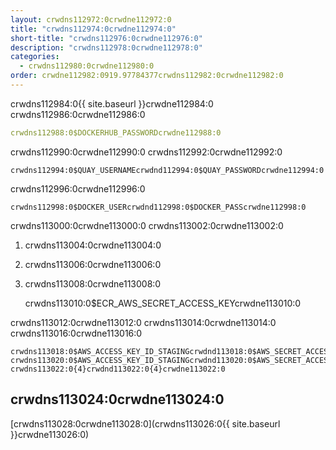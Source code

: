 ```yaml
---
layout: crwdns112972:0crwdne112972:0
title: "crwdns112974:0crwdne112974:0"
short-title: "crwdns112976:0crwdne112976:0"
description: "crwdns112978:0crwdne112978:0"
categories:
  - crwdns112980:0crwdne112980:0
order: crwdne112982:0919.97784377crwdns112982:0crwdne112982:0
---
```

crwdns112984:0{{ site.baseurl }}crwdne112984:0 crwdns112986:0crwdne112986:0

```yaml
crwdns112988:0$DOCKERHUB_PASSWORDcrwdne112988:0
```

crwdns112990:0crwdne112990:0 crwdns112992:0crwdne112992:0

    crwdns112994:0$QUAY_USERNAMEcrwdnd112994:0$QUAY_PASSWORDcrwdne112994:0
    

crwdns112996:0crwdne112996:0

    crwdns112998:0$DOCKER_USERcrwdnd112998:0$DOCKER_PASScrwdne112998:0
    

crwdns113000:0crwdne113000:0 crwdns113002:0crwdne113002:0

1. crwdns113004:0crwdne113004:0
2. crwdns113006:0crwdne113006:0
3. crwdns113008:0crwdne113008:0

    crwdns113010:0$ECR_AWS_SECRET_ACCESS_KEYcrwdne113010:0
    

crwdns113012:0crwdne113012:0 crwdns113014:0crwdne113014:0 crwdns113016:0crwdne113016:0

    crwdns113018:0$AWS_ACCESS_KEY_ID_STAGINGcrwdnd113018:0$AWS_SECRET_ACCESS_KEY_STAGINGcrwdne113018:0 crwdns113020:0$AWS_ACCESS_KEY_ID_STAGINGcrwdnd113020:0$AWS_SECRET_ACCESS_KEY_STAGINGcrwdne113020:0 crwdns113022:0{4}crwdnd113022:0{4}crwdne113022:0
    

## crwdns113024:0crwdne113024:0

[crwdns113028:0crwdne113028:0](crwdns113026:0{{ site.baseurl }}crwdne113026:0)